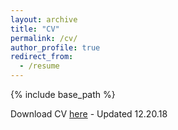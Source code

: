 ```yaml
---
layout: archive
title: "CV"
permalink: /cv/
author_profile: true
redirect_from:
  - /resume
---
```


{% include base_path %}

Download CV [here](/assets/cv.pdf) - Updated 12.20.18

